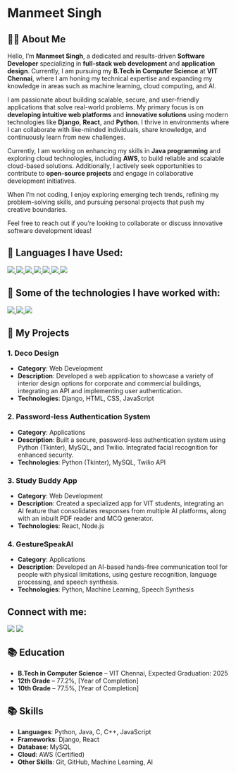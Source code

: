 # Manmeet Singh

## 🙋‍♂️ About Me

Hello, I’m **Manmeet Singh**, a dedicated and results-driven **Software Developer** specializing in **full-stack web development** and **application design**. Currently, I am pursuing my **B.Tech in Computer Science** at **VIT Chennai**, where I am honing my technical expertise and expanding my knowledge in areas such as machine learning, cloud computing, and AI.

I am passionate about building scalable, secure, and user-friendly applications that solve real-world problems. My primary focus is on **developing intuitive web platforms** and **innovative solutions** using modern technologies like **Django**, **React**, and **Python**. I thrive in environments where I can collaborate with like-minded individuals, share knowledge, and continuously learn from new challenges.

Currently, I am working on enhancing my skills in **Java programming** and exploring cloud technologies, including **AWS**, to build reliable and scalable cloud-based solutions. Additionally, I actively seek opportunities to contribute to **open-source projects** and engage in collaborative development initiatives.

When I’m not coding, I enjoy exploring emerging tech trends, refining my problem-solving skills, and pursuing personal projects that push my creative boundaries.

Feel free to reach out if you’re looking to collaborate or discuss innovative software development ideas!

## 🚀 Languages I have Used:

<p align="left">
    <a href="https://developer.mozilla.org/en-US/docs/Web/JavaScript" target="_blank"> <img src="https://img.icons8.com/color/48/000000/javascript.png"/> </a> 
    <a href="https://www.w3.org/html/" target="_blank"> <img src="https://img.icons8.com/color/48/000000/html-5.png"/> </a> 
    <a href="https://www.w3schools.com/css/" target="_blank"> <img src="https://img.icons8.com/color/48/000000/css3.png"/> </a> 
    <a href="https://www.python.org" target="_blank"> <img src="https://img.icons8.com/color/48/000000/python.png"/> </a>   
    <a href="https://www.programiz.com/c-programming"> <img src="https://img.icons8.com/color/48/000000/c-programming.png"/> </a>
    <a href ="https://www.java.com/en/"> <img src="https://img.icons8.com/color/48/undefined/java-coffee-cup-logo--v1.png"/>
    <a href = "https://cplusplus.com/"> <img src="https://img.icons8.com/color/48/undefined/c-plus-plus-logo.png"/> </a>
</p>

## 🚀 Some of the technologies I have worked with:

<p align="left">
    <a href="https://git-scm.com/" target="_blank"> <img src="https://img.icons8.com/color/48/000000/git.png"/> </a>
    <a href="https://www.djangoproject.com/"> <img src="https://img.icons8.com/windows/48/000000/django.png"/> </a>
    <a href="https://github.com/ManmeetSingh28"> <img src="https://img.icons8.com/fluency-systems-filled/48/undefined/github.png"/> </a>
</p>

## 📝 My Projects

### 1. **Deco Design**
- **Category**: Web Development
- **Description**: Developed a web application to showcase a variety of interior design options for corporate and commercial buildings, integrating an API and implementing user authentication.
- **Technologies**: Django, HTML, CSS, JavaScript

### 2. **Password-less Authentication System**
- **Category**: Applications
- **Description**: Built a secure, password-less authentication system using Python (Tkinter), MySQL, and Twilio. Integrated facial recognition for enhanced security.
- **Technologies**: Python (Tkinter), MySQL, Twilio API

### 3. **Study Buddy App**
- **Category**: Web Development
- **Description**: Created a specialized app for VIT students, integrating an AI feature that consolidates responses from multiple AI platforms, along with an inbuilt PDF reader and MCQ generator.
- **Technologies**: React, Node.js

### 4. **GestureSpeakAI**
- **Category**: Applications
- **Description**: Developed an AI-based hands-free communication tool for people with physical limitations, using gesture recognition, language processing, and speech synthesis.
- **Technologies**: Python, Machine Learning, Speech Synthesis

## Connect with me:

<p align="left">
<a href = "https://www.linkedin.com/in/manmeet-singh-985834150/"><img src="https://img.icons8.com/fluent/48/000000/linkedin.png"/></a>
<a href = "https://www.instagram.com"><img src="https://img.icons8.com/fluent/48/000000/instagram-new.png"/></a>
</p>

## 📚 Education

- **B.Tech in Computer Science** – VIT Chennai, Expected Graduation: 2025
- **12th Grade** – 77.2%, [Year of Completion]
- **10th Grade** – 77.5%, [Year of Completion]

## 📚 Skills

- **Languages**: Python, Java, C, C++, JavaScript
- **Frameworks**: Django, React
- **Database**: MySQL
- **Cloud**: AWS (Certified)
- **Other Skills**: Git, GitHub, Machine Learning, AI
